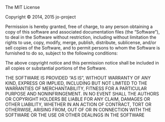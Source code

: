 The MIT License

Copyright © 2014, 2015 jo-project

Permission is hereby granted, free of charge, to any person obtaining
a copy of this software and associated documentation files (the “Software”),
to deal in the Software without restriction, including without limitation the rights
to use, copy, modify, merge, publish, distribute, sublicense, and/or sell copies of
the Software, and to permit persons to whom the Software is furnished to do so, subject
to the following conditions:

The above copyright notice and this permission notice shall be included in all copies or
substantial portions of the Software.

THE SOFTWARE IS PROVIDED “AS IS”, WITHOUT WARRANTY OF ANY KIND, EXPRESS OR IMPLIED, INCLUDING BUT NOT
LIMITED TO THE WARRANTIES OF MERCHANTABILITY, FITNESS FOR A PARTICULAR PURPOSE AND NONINFRINGEMENT.
IN NO EVENT SHALL THE AUTHORS OR COPYRIGHT HOLDERS BE LIABLE FOR ANY CLAIM, DAMAGES OR OTHER LIABILITY,
WHETHER IN AN ACTION OF CONTRACT, TORT OR OTHERWISE, ARISING FROM, OUT OF OR IN CONNECTION WITH THE SOFTWARE
 OR THE USE OR OTHER DEALINGS IN THE SOFTWARE